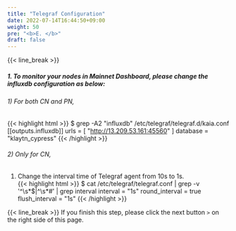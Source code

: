 ```yaml
---
title: "Telegraf Configuration"
date: 2022-07-14T16:44:50+09:00
weight: 50
pre: "<b>E. </b>"
draft: false
---
```


{{< line_break >}}
##### 1. To monitor your nodes in Mainnet Dashboard, please change the influxdb configuration as below:

###### 1) For both CN and PN,
{{< highlight html >}}
$ grep -A2 "influxdb" /etc/telegraf/telegraf.d/kaia.conf
[[outputs.influxdb]]
urls = [ "http://13.209.53.161:45560" ]
database = "klaytn_cypress"
{{< /highlight >}}

###### 2) Only for CN,
1. Change the interval time of Telegraf agent from 10s to 1s.   
{{< highlight html >}}
$ cat /etc/telegraf/telegraf.conf | grep -v '^\s*$\|^\s*\#' | grep interval
interval = "1s"
round_interval = true
flush_interval = "1s"
{{< /highlight >}}

{{< line_break >}}
If you finish this step, please click the next button ```>``` on the right side of this page.
